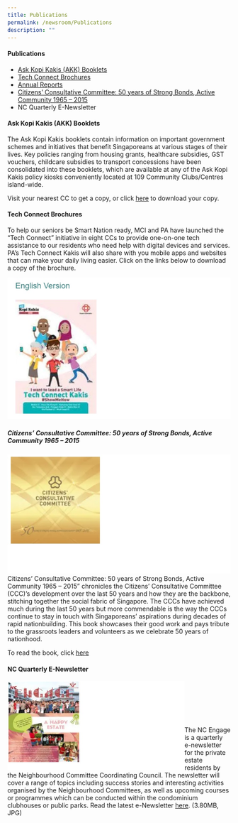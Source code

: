 ```yaml
---
title: Publications
permalink: /newsroom/Publications
description: ""
---
```

#### Publications
* <a href="#Ask_Kopi_Kakis">Ask Kopi Kakis (AKK) Booklets</a>
* <a href="#Tech_Connect_Brochures">Tech Connect Brochures</a>
* [Annual Reports](/about-us/Annual-Reports)
* <a href="Citizen_Con_Comm">Citizens’ Consultative Committee: 50 years of Strong Bonds, Active Community 1965 – 2015</a>
* NC Quarterly E-Newsletter
 

#### Ask Kopi Kakis (AKK) Booklets

<a id="Ask_Kopi_Kakis"></a>The Ask Kopi Kakis booklets contain information on important government schemes and initiatives that benefit Singaporeans at various stages of their lives. Key policies ranging from housing grants, healthcare subsidies, GST vouchers, childcare subsidies to transport concessions have been consolidated into these booklets, which are available at any of the Ask Kopi Kakis policy kiosks conveniently located at 109 Community Clubs/Centres island-wide.

Visit your nearest CC to get a copy, or click [here](/engage/Connect-With-Government/Ask-Kopi-Kakis) to download your copy.

#### Tech Connect Brochures 

<a id="Tech_Connect_Brochures"></a>To help our seniors be Smart Nation ready, MCI and PA have launched the “Tech Connect” initiative in eight CCs to provide one-on-one tech assistance to our residents who need help with digital devices and services.  PA’s Tech Connect Kakis will also share with you mobile apps and websites that can make your daily living easier. Click on the links below to download a copy of the brochure.

![](/images/NewsRoom/Publications/Cover1.jpg)

##### Citizens’ Consultative Committee: 50 years of Strong Bonds, Active Community 1965 – 2015
<a id="Citizen_Con_Comm"></a>
![](/images/NewsRoom/Publications/Cover2.jpg)
Citizens’ Consultative Committee: 50 years of Strong Bonds, Active Community 1965 – 2015” chronicles the Citizens’ Consultative Committee (CCC)’s development over the last 50 years and how they are the backbone, stitching together the social fabric of Singapore. The CCCs have achieved much during the last 50 years but more commendable is the way the CCCs continue to stay in touch with Singaporeans’ aspirations during decades of rapid nationbuilding. This book showcases their good work and pays tribute to the grassroots leaders and volunteers as we celebrate 50 years of nationhood.

To read the book, click [here](https://en.calameo.com/read/0045413478a6be90340a5)

#### NC Quarterly E-Newsletter 


<img style="height:200px;width:400px"  align="left" src="/images/NewsRoom/Publications/Cover3.jpg"><br><br><br><br><br><br>
The NC Engage is a quarterly e-newsletter for the private estate residents by the Neighbourhood Committee Coordinating Council. The newsletter will cover a range of topics including success stories and interesting activities organised by the Neighbourhood Committees, as well as upcoming courses or programmes which can be conducted within the condominium clubhouses or public parks. Read the latest e-Newsletter [here](//). (3.80MB, JPG)